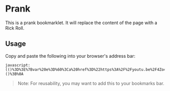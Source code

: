 # Prank

This is a prank bookmarklet. It will replace the content of the page with a Rick
Roll.

## Usage

Copy and paste the following into your browser's address bar:

```
javascript:(()%3D%3E%7Bvar%20e%3D%60%3Ca%20href%3D%22https%3A%2F%2Fyoutu.be%2F4Zo41lhz6Ls%22%3E%0A%20%20%20%20%3Cimg%20src%3D%22https%3A%2F%2Fimg.youtube.com%2Fvi%2F4Zo41lhz6Ls%2F0.jpg%22%20alt%3D%22The%20Next%20Logical%20Step%22%3E%0A%3C%2Fa%3E%60%3Bfunction%20t(o%3De)%7Bdocument.body.innerHTML%3Do%7Dt()%3B%7D)()%3B%0A
```

> Note: For reusability, you may want to add this to your bookmarks bar.
